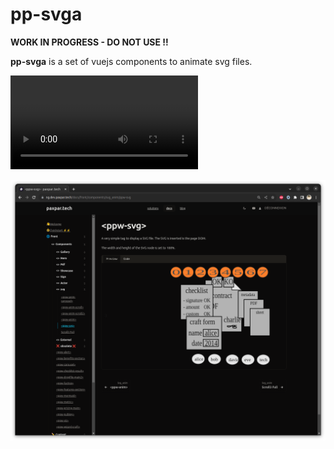 # pp-svga

**WORK IN PROGRESS - DO NOT USE !!**

**pp-svga** is a set of vuejs components to animate svg files.

![](/media/ppw-anim-scroll2.webm)


![](/media/ppw-svg.png)